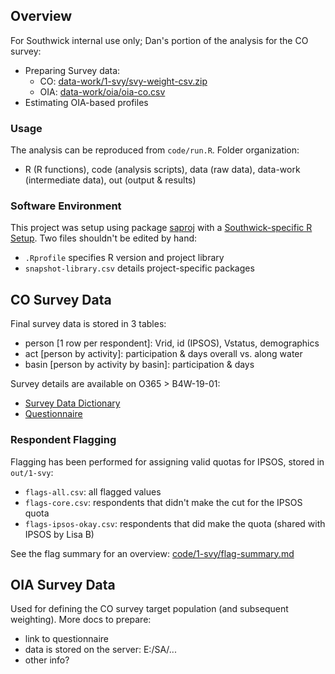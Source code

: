 
## Overview

For Southwick internal use only; Dan's portion of the analysis for the CO survey:

- Preparing Survey data:
    + CO: [data-work/1-svy/svy-weight-csv.zip](data-work/1-svy/svy-weight-csv.zip)
    + OIA: [data-work/oia/oia-co.csv](data-work/oia/oia-co.csv)
- Estimating OIA-based profiles

### Usage

The analysis can be reproduced from `code/run.R`. Folder organization: 

- R (R functions), code (analysis scripts), data (raw data), data-work (intermediate data), out (output & results)

### Software Environment

This project was setup using package [saproj](https://github.com/southwick-associates/saproj) with a [Southwick-specific R Setup](https://github.com/southwick-associates/R-setup). Two files shouldn't be edited by hand:

- `.Rprofile` specifies R version and project library
- `snapshot-library.csv` details project-specific packages

## CO Survey Data

Final survey data is stored in 3 tables:

- person [1 row per respondent]: Vrid, id (IPSOS), Vstatus, demographics
- act [person by activity]: participation & days overall vs. along water
- basin [person by activity by basin]: participation & days

Survey details are available on O365 > B4W-19-01:

- [Survey Data Dictionary](https://southwickassociatesinc.sharepoint.com/:x:/s/B4W-19-01/ETchk1k_EfZKgZe0z3PzS_kB3D_QBvQsxGPhABfOPMIHdg?e=07goQ1)
- [Questionnaire](https://southwickassociatesinc.sharepoint.com/:w:/s/B4W-19-01/ESlQqzDJbg5BplbAPakEnoEBL8F7pUZLftXywcK4F01exA?e=hfEiig)

### Respondent Flagging

Flagging has been performed for assigning valid quotas for IPSOS, stored in `out/1-svy`:

- `flags-all.csv`: all flagged values
- `flags-core.csv`: respondents that didn't make the cut for the IPSOS quota
- `flags-ipsos-okay.csv`: respondents that did make the quota (shared with IPSOS by Lisa B)

See the flag summary for an overview:  [code/1-svy/flag-summary.md](code/1-svy/flag-summary.md)

## OIA Survey Data

Used for defining the CO survey target population (and subsequent weighting). More docs to prepare:

- link to questionnaire
- data is stored on the server: E:/SA/...
- other info?
